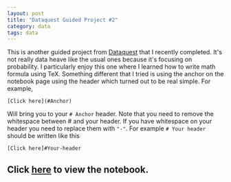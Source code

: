 ```yaml
---
layout: post
title: "Dataquest Guided Project #2"
category: data
tags: data
---
```

This is another guided project from [Dataquest](dataquest.io) that I recently completed.
It's not really data heave like the usual ones because it's focusing on probability.
I particularly enjoy this one where I learned how to write math formula using TeX.
Something different that I tried is using the anchor on the notebook page using the header which turned out to be real simple.
For example,
```
[Click here](#Anchor)
```
Will bring you to your ```# Anchor``` header. Note that you need to remove the whitespace between # and your header. If you have whitespace on your header you need to replace them with ```"-"```. For example ```# Your header``` should be written like this
```
[Click here]#Your-header
```

Click [here](https://nbviewer.jupyter.org/github/Ezral/guided_project/blob/master/Mobile%20App%20for%20Lottery%20Addiction.ipynb) to view the notebook.
---
